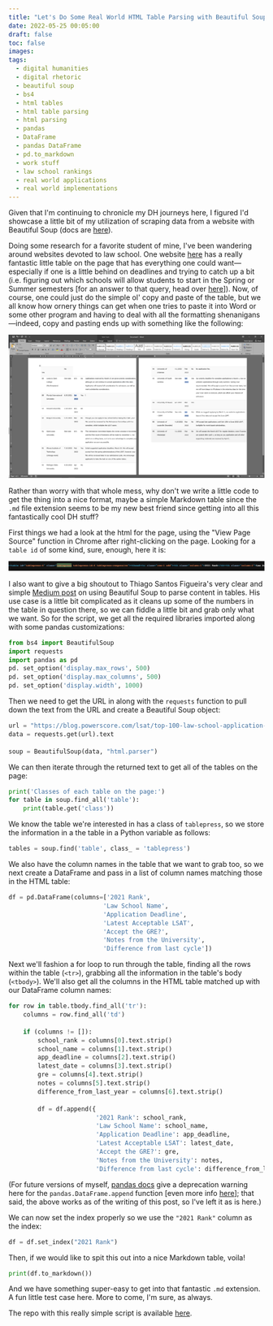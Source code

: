 ```yaml
---
title: "Let's Do Some Real World HTML Table Parsing with Beautiful Soup"
date: 2022-05-25 00:05:00
draft: false
toc: false
images:
tags:
  - digital humanities
  - digital rhetoric
  - beautiful soup
  - bs4
  - html tables
  - html table parsing
  - html parsing
  - pandas
  - DataFrame
  - pandas DataFrame
  - pd.to_markdown
  - work stuff
  - law school rankings
  - real world applications
  - real world implementations
---
```


Given that I'm continuing to chronicle my DH journeys here, I figured I'd showcase a little bit of my utilization of scraping data from a website with Beautiful Soup (docs are [here](https://beautiful-soup-4.readthedocs.io/en/latest/)). 

Doing some research for a favorite student of mine, I've been wandering around websites devoted to law school. One website [here](https://blog.powerscore.com/lsat/top-100-law-school-application-deadlines-2022-edition/) has a really fantastic little table on the page that has everything one could want—especially if one is a little behind on deadlines and trying to catch up a bit (i.e. figuring out which schools will allow students to start in the Spring or Summer semesters [for an answer to that query, head over [here](https://blog.powerscore.com/lsat/bid-153623-which-law-schools-offer-spring-and-summer-starts/)]). Now, of course, one could just do the simple ol' copy and paste of the table, but we all know how ornery things can get when one tries to paste it into Word or some other program and having to deal with all the formatting shenanigans—indeed, copy and pasting ends up with something like the following:

![Ugly Copy and Pasting](/images/imgforblogposts/post_12/copy_and_pasting_html_tables.PNG)

Rather than worry with that whole mess, why don't we write a little code to get the thing into a nice format, maybe a simple Markdown table since the ```.md``` file extension seems to be my new best friend since getting into all this fantastically cool DH stuff?

First things we had a look at the html for the page, using the "View Page Source" function in Chrome after right-clicking on the page. Looking for a ```table id``` of some kind, sure, enough, here it is:

![](/images/imgforblogposts/post_12/inspecting_the_html.png)

I also want to give a big shoutout to Thiago Santos Figueira's very clear and simple [Medium post](https://medium.com/geekculture/web-scraping-tables-in-python-using-beautiful-soup-8bbc31c5803e) on using Beautiful Soup to parse content in tables. His use case is a little bit complicated as it cleans up some of the numbers in the table in question there, so we can fiddle a little bit and grab only what we want. So for the script, we get all the required libraries imported along with some pandas customizations:

``` python
from bs4 import BeautifulSoup
import requests
import pandas as pd
pd. set_option('display.max_rows', 500)
pd. set_option('display.max_columns', 500)
pd. set_option('display.width', 1000)
```

Then we need to get the URL in along with the ```requests``` function to pull down the text from the URL and create a Beautiful Soup object:

``` python
url = "https://blog.powerscore.com/lsat/top-100-law-school-application-deadlines-2022-edition/"
data = requests.get(url).text

soup = BeautifulSoup(data, "html.parser")
```

We can then iterate through the returned text to get all of the tables on the page:

``` python
print('Classes of each table on the page:')
for table in soup.find_all('table'):
    print(table.get('class'))
```

We know the table we're interested in has a class of ```tablepress```, so we store the information in a the table in a Python variable as follows:

``` python
tables = soup.find('table', class_ = 'tablepress')
``` 

We also have the column names in the table that we want to grab too, so we next create a DataFrame and pass in a list of column names matching those in the HTML table:

``` python 
df = pd.DataFrame(columns=['2021 Rank', 
                          'Law School Name', 
                          'Application Deadline', 
                          'Latest Acceptable LSAT', 
                          'Accept the GRE?', 
                          'Notes from the University', 
                          'Difference from last cycle'])
```

Next we'll fashion a for loop to run through the table, finding all the rows within the table (```<tr>```), grabbing all the information in the table's body (```<tbody>```). We'll also get all the columns in the HTML table matched up with our DataFrame column names:

``` python
for row in table.tbody.find_all('tr'):
    columns = row.find_all('td')
    
    if (columns != []):
        school_rank = columns[0].text.strip()
        school_name = columns[1].text.strip()
        app_deadline = columns[2].text.strip()
        latest_date = columns[3].text.strip()
        gre = columns[4].text.strip()
        notes = columns[5].text.strip()
        difference_from_last_year = columns[6].text.strip()
        
        df = df.append({
                        '2021 Rank': school_rank, 
                        'Law School Name': school_name, 
                        'Application Deadline': app_deadline, 
                        'Latest Acceptable LSAT': latest_date, 
                        'Accept the GRE?': gre, 
                        'Notes from the University': notes, 
                        'Difference from last cycle': difference_from_last_year}, ignore_index=True)
```

(For future versions of myself, [pandas docs](https://pandas.pydata.org/docs/reference/api/pandas.DataFrame.append.html#pandas.DataFrame.append) give a deprecation warning here for the ```pandas.DataFrame.append``` function [even more info [here](https://pandas.pydata.org/docs/whatsnew/v1.4.0.html#whatsnew-140-deprecations-frame-series-append)]; that said, the above works as of the writing of this post, so I've left it as is here.) 

We can now set the index properly so we use the ```"2021 Rank"``` column as the index:

``` python 
df = df.set_index("2021 Rank")
```
Then, if we would like to spit this out into a nice Markdown table, voila!

``` python 
print(df.to_markdown())
```

And we have something super-easy to get into that fantastic ```.md``` extension. A fun little test case here. More to come, I'm sure, as always.

The repo with this really simple script is available [here](https://github.com/kspicer80/bs4_playground).











